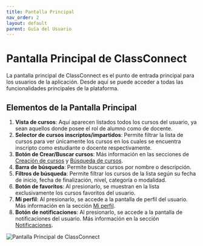 ```yaml
---
title: Pantalla Principal
nav_order: 2
layout: default
parent: Guía del Usuario
---
```


# Pantalla Principal de ClassConnect

La pantalla principal de ClassConnect es el punto de entrada principal para los usuarios de la aplicación. Desde aquí se puede acceder a todas las funcionalidades principales de la plataforma.

## Elementos de la Pantalla Principal

1. **Vista de cursos**: Aquí aparecen listados todos los cursos del usuario, ya sean aquellos donde posee el rol de alumno como de docente.
2. **Selector de cursos inscriptos/impartidos**: Permite filtrar la lista de cursos para ver únicamente los cursos en los cuales se encuentra inscripto como estudiante o docente respectivamente.
3. **Botón de Crear/Buscar cursos**: Más información en las secciones de [Creación de cursos](../courses/create) y [Búsqueda de cursos](../courses/join).
4. **Barra de búsqueda**: Permite buscar cursos por nombre o descripción.
5. **Filtros de búsqueda**: Permite filtrar los cursos de la lista según su fecha de inicio, fecha de finalización, nivel, categoría o modalidad.
6. **Botón de favoritos**: Al presionarlo, se muestran en la lista exclusivamente los cursos favoritos del usuario.
7. **Mi perfil**: Al presionarlo, se accede a la pantalla de perfil del usuario. Más información en la sección [Mi perfil](../profile).
8. **Botón de notificaciones**: Al presionarlo, se accede a la pantalla de notificaciones del usuario. Más información en la sección [Notificaciones](../notifications).

![Pantalla Principal de ClassConnect]({{site.baseurl}}/assets/user/home/home_view.png)

